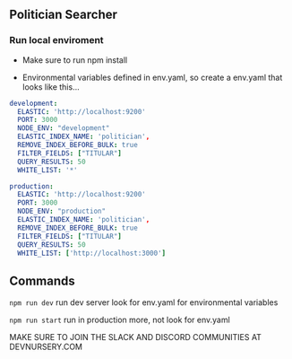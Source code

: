 ## Politician Searcher

### Run local enviroment

- Make sure to run npm install

- Environmental variables defined in env.yaml, so create a env.yaml that looks like this...

```yaml
development:
  ELASTIC: 'http://localhost:9200'
  PORT: 3000
  NODE_ENV: "development"
  ELASTIC_INDEX_NAME: 'politician',
  REMOVE_INDEX_BEFORE_BULK: true
  FILTER_FIELDS: ["TITULAR"]
  QUERY_RESULTS: 50
  WHITE_LIST: '*'

production:
  ELASTIC: 'http://localhost:9200'
  PORT: 3000
  NODE_ENV: "production"
  ELASTIC_INDEX_NAME: 'politician',
  REMOVE_INDEX_BEFORE_BULK: true
  FILTER_FIELDS: ["TITULAR"]
  QUERY_RESULTS: 50
  WHITE_LIST: ['http://localhost:3000']
```

## Commands

```npm run dev``` run dev server look for env.yaml for environmental variables

```npm run start``` run in production more, not look for env.yaml

MAKE SURE TO JOIN THE SLACK AND DISCORD COMMUNITIES AT DEVNURSERY.COM
